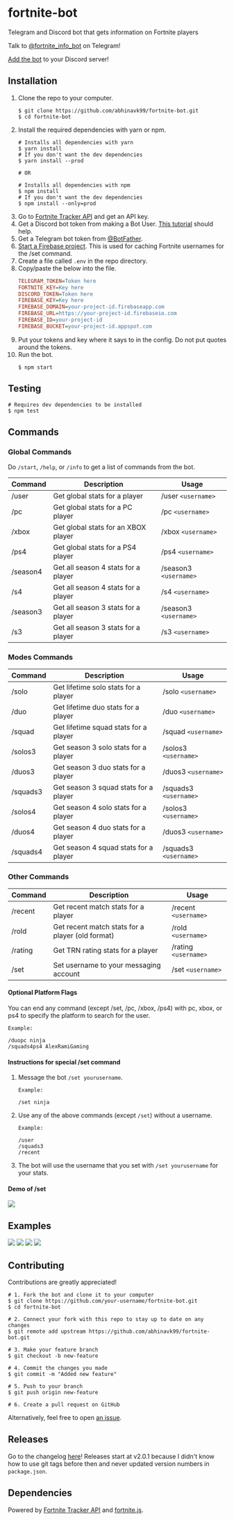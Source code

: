 # fortnite-bot
Telegram and Discord bot that gets information on Fortnite players

Talk to [@fortnite_info_bot](https://t.me/fortnite_info_bot) on Telegram!

[Add the bot](https://discordapp.com/oauth2/authorize?client_id=435307828891090944&scope=bot) to your Discord server!

## Installation
1. Clone the repo to your computer.
    ```shell
    $ git clone https://github.com/abhinavk99/fortnite-bot.git
    $ cd fortnite-bot
    ```
2. Install the required dependencies with yarn or npm.
    ```shell
    # Installs all dependencies with yarn
    $ yarn install
    # If you don't want the dev dependencies
    $ yarn install --prod

    # OR

    # Installs all dependencies with npm
    $ npm install
    # If you don't want the dev dependencies
    $ npm install --only=prod
    ```
3. Go to [Fortnite Tracker API](https://fortnitetracker.com/site-api) and get an API key.
4. Get a Discord bot token from making a Bot User. [This tutorial](https://github.com/reactiflux/discord-irc/wiki/Creating-a-discord-bot-&-getting-a-token) should help.
5. Get a Telegram bot token from [@BotFather](https://t.me/BotFather).
6. [Start a Firebase project](https://console.firebase.google.com). This is used for caching Fortnite usernames for the /set command.
7. Create a file called `.env` in the repo directory.
8. Copy/paste the below into the file.
    ```ini
    TELEGRAM_TOKEN=Token here
    FORTNITE_KEY=Key here
    DISCORD_TOKEN=Token here
    FIREBASE_KEY=Key here
    FIREBASE_DOMAIN=your-project-id.firebaseapp.com
    FIREBASE_URL=https://your-project-id.firebaseio.com
    FIREBASE_ID=your-project-id
    FIREBASE_BUCKET=your-project-id.appspot.com
    ```
9. Put your tokens and key where it says to in the config. Do not put quotes around the tokens.
10. Run the bot.
    ```shell
    $ npm start
    ```

## Testing

```shell
# Requires dev dependencies to be installed
$ npm test
```

## Commands

### Global Commands
Do `/start`, `/help`, or `/info` to get a list of commands from the bot.

| Command | Description | Usage |
| --- | --- | --- |
| /user | Get global stats for a player | /user `<username>` |
| /pc | Get global stats for a PC player | /pc `<username>` |
| /xbox | Get global stats for an XBOX player | /xbox `<username>` |
| /ps4 | Get global stats for a PS4 player | /ps4 `<username>` |
| /season4 | Get all season 4 stats for a player | /season3 `<username>` |
| /s4 | Get all season 4 stats for a player | /s4 `<username>` |
| /season3 | Get all season 3 stats for a player | /season3 `<username>` |
| /s3 | Get all season 3 stats for a player | /s3 `<username>` |

### Modes Commands
| Command | Description | Usage |
| --- | --- | --- |
| /solo | Get lifetime solo stats for a player | /solo `<username>` |
| /duo | Get lifetime duo stats for a player | /duo `<username>` |
| /squad | Get lifetime squad stats for a player | /squad `<username>` |
| /solos3 | Get season 3 solo stats for a player | /solos3 `<username>` |
| /duos3 | Get season 3 duo stats for a player | /duos3 `<username>` |
| /squads3 | Get season 3 squad stats for a player | /squads3 `<username>` |
| /solos4 | Get season 4 solo stats for a player | /solos3 `<username>` |
| /duos4 | Get season 4 duo stats for a player | /duos3 `<username>` |
| /squads4 | Get season 4 squad stats for a player | /squads3 `<username>` |

### Other Commands
| Command | Description | Usage |
| --- | --- | --- |
| /recent | Get recent match stats for a player | /recent `<username>` |
| /rold | Get recent match stats for a player (old format) | /rold `<username>` |
| /rating | Get TRN rating stats for a player | /rating `<username>` |
| /set | Set username to your messaging account | /set `<username>` |

#### Optional Platform Flags

You can end any command (except /set, /pc, /xbox, /ps4) with pc, xbox, or ps4 to specify the platform
to search for the user.

```
Example:

/duopc ninja
/squads4ps4 AlexRamiGaming
```

#### Instructions for special /set command
1. Message the bot `/set yourusername`.
    ```
    Example:

    /set ninja
    ```
2. Use any of the above commands (except `/set`) without a username.
    ```
    Example:

    /user
    /squads3
    /recent
    ```
3. The bot will use the username that you set with `/set yourusername` for your stats.

#### Demo of /set
![](examples/SetDemo.gif)

## Examples
![](examples/user.png)
![](examples/solo.png)
![](examples/duo.png)
![](examples/squad.png)

## Contributing

Contributions are greatly appreciated!

```shell
# 1. Fork the bot and clone it to your computer
$ git clone https://github.com/your-username/fortnite-bot.git
$ cd fortnite-bot

# 2. Connect your fork with this repo to stay up to date on any changes
$ git remote add upstream https://github.com/abhinavk99/fortnite-bot.git

# 3. Make your feature branch
$ git checkout -b new-feature

# 4. Commit the changes you made
$ git commit -m "Added new feature"

# 5. Push to your branch
$ git push origin new-feature

# 6. Create a pull request on GitHub
```

Alternatively, feel free to open [an issue](https://github.com/abhinavk99/fortnite-bot/issues).

## Releases
Go to the changelog [here](CHANGELOG.md)! Releases start at v2.0.1 because I didn't know how to use git tags before then and never updated version numbers in `package.json`.

## Dependencies
Powered by [Fortnite Tracker API](https://fortnitetracker.com/site-api) and [fortnite.js](https://github.com/ickerio/fortnite.js).